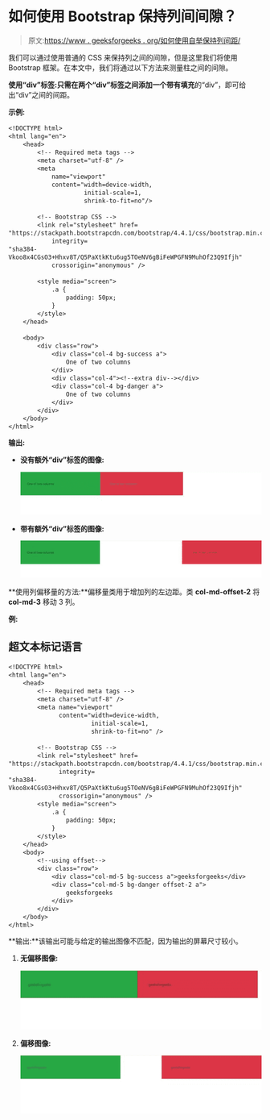 # 如何使用 Bootstrap 保持列间间隙？

> 原文:[https://www . geeksforgeeks . org/如何使用自举保持列间距/](https://www.geeksforgeeks.org/how-to-keep-gap-between-columns-using-bootstrap/)

我们可以通过使用普通的 CSS 来保持列之间的间隙，但是这里我们将使用 Bootstrap 框架。在本文中，我们将通过以下方法来测量柱之间的间隙。

**使用“div”标签:**只需在两个“div”标签之间添加一个带有**填充**的“div”，即可给出“div”之间的间距。

**示例:**

```
<!DOCTYPE html>
<html lang="en">
    <head>
        <!-- Required meta tags -->
        <meta charset="utf-8" />
        <meta
            name="viewport"
            content="width=device-width,
                     initial-scale=1, 
                     shrink-to-fit=no"/>

        <!-- Bootstrap CSS -->
        <link rel="stylesheet" href=
"https://stackpath.bootstrapcdn.com/bootstrap/4.4.1/css/bootstrap.min.css"
            integrity=
"sha384-Vkoo8x4CGsO3+Hhxv8T/Q5PaXtkKtu6ug5TOeNV6gBiFeWPGFN9MuhOf23Q9Ifjh"
            crossorigin="anonymous" />

        <style media="screen">
            .a {
                padding: 50px;
            }
        </style>
    </head>

    <body>
        <div class="row">
            <div class="col-4 bg-success a">
                One of two columns
            </div>
            <div class="col-4"><!--extra div--></div>
            <div class="col-4 bg-danger a">
                One of two columns
            </div>
        </div>
    </body>
</html>
```

**输出:**

*   **没有额外“div”标签的图像:**

    ![](img/3aa801b46d2e38282b828a32ceb9e067.png)

*   **带有额外“div”标签的图像:**

    ![](img/ef788bc3afdefaa0deaccd1884ce101a.png)

**使用列偏移量的方法:**偏移量类用于增加列的左边距。类 **col-md-offset-2** 将 **col-md-3** 移动 3 列。

**例:**

## 超文本标记语言

```
<!DOCTYPE html>
<html lang="en">
    <head>
        <!-- Required meta tags -->
        <meta charset="utf-8" />
        <meta name="viewport" 
              content="width=device-width, 
                       initial-scale=1,
                       shrink-to-fit=no" />

        <!-- Bootstrap CSS -->
        <link rel="stylesheet" href=
"https://stackpath.bootstrapcdn.com/bootstrap/4.4.1/css/bootstrap.min.css" 
              integrity=
"sha384-Vkoo8x4CGsO3+Hhxv8T/Q5PaXtkKtu6ug5TOeNV6gBiFeWPGFN9MuhOf23Q9Ifjh" 
              crossorigin="anonymous" />
        <style media="screen">
            .a {
                padding: 50px;
            }
        </style>
    </head>
    <body>
        <!--using offset-->
        <div class="row">
            <div class="col-md-5 bg-success a">geeksforgeeks</div>
            <div class="col-md-5 bg-danger offset-2 a">
                geeksforgeeks
            </div>
        </div>
    </body>
</html>
```

**输出:**该输出可能与给定的输出图像不匹配，因为输出的屏幕尺寸较小。

1.  **无偏移图像:**

    ![](img/f38fa4d33079cf0878edd5469c33e8fd.png)

2.  **偏移图像:**

    ![](img/19fb0f9eb2c492d835d671e57c3a8538.png)